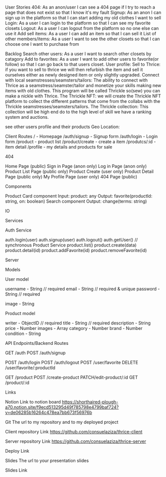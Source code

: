 User Stories
404: As an anon/user I can see a 404 page if I try to reach a page that does not exist so that I know it's my fault
Signup: As an anon I can sign up in the platform so that I can start adding my old clothes I want to sell
Login: As a user I can login to the platform so that I can see my favorite closets
Logout: As a user I can logout from the platform so no one else can use it
Add sell items: As a user I can add an item so that I can sell it
List of other members/items: As a user I want to see the other closets so that I can choose one I want to purchase from



Backlog
Search other users: As a user I want to search other closets by catagory 
Add to favorites: As a user I want to add other users to favorite(or follow) so that I can go back to that users closet.
User profile:
Sell to Thrice: if you want to sell to thrice we will then refurbish the item and sell it ourselves either as newly designed item or only slightly upgraded.
Connect with local seamstresses/seamsters/tailors: The ability to connect with Thrice as a seamstress/seamster/tailor and monetize your skills making new items with old clothes. This program will be called Thrickle so(sew) you can make a nickle with Thrice.
The Thrickle NFT: we will create the Thrickle NFT platform to collect the different patterns that come from the collabs with the Thrickle seamstresses/seamsters/tailors. 
The Thrickle collection: This collection will be high end do to the high level of skill we have a ranking system and auctions.

see other users profile and their products
Geo Location:

Client
Routes
/ - Homepage
/auth/signup - Signup form
/auth/login - Login form
/product - product list
/product/create - create a item
/produtcs/:id - item detail
/profile - my details and products for sale

404

Home Page (public)
Sign in Page (anon only)
Log in Page (anon only)
Product List Page (public only)
Product Create (user only)
Product Detail Page (public only)
My Profile Page (user only)
404 Page (public)

Components

Product Card component
Input: product: any
Output: favorite(productId: string, on: boolean)
Search component
Output: change(terms: string)

IO

Services

Auth Service

auth.login(user)
auth.signup(user)
auth.logout()
auth.getUser() // synchronous
Product Service
product.list()
product.create(data)
product.detail(id)
product.addFavorite(id)
product.removeFavorite(id)

Server

Models

User model

username - String // required
email - String // required & unique
password - String // required
<!-- favorites - [ObjectID<Product>] backlog -->
image - String

Product model

writer - ObjectID<User> // required
title - String // required
description - String
price - Number
images - Array
category - Number
brand - Number
condition - String

API Endpoints/Backend Routes

GET /auth
POST /auth/signup

POST /auth/login
POST /auth/logout
POST /user/favorite
DELETE /user/favorite/:productId

GET /product
POST /create-product
PATCH/edit-product/:id
GET /product/:id


Links

Notion
Link to notion board 
https://shorthaired-plough-a70.notion.site/f9ecd513295d49f785798e4799baf724?v=de06285b16264c478ea7bb673f56976b

Git
The url to my repository and to my deployed project

Client repository Link 
https://github.com/consuelaziza/thrice-client

Server repository Link
https://github.com/consuelaziza/thrice-server

Deploy Link

Slides
The url to your presentation slides

Slides Link